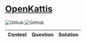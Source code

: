 # [OpenKattis](https://interviewbit.com/contests/)

![Github](https://img.shields.io/badge/languages-python-green.svg?longCache=true&style=for-the-badge)
![GitHub](https://img.shields.io/github/license/mashape/apistatus.svg?style=for-the-badge)

|  Contest | Question | Solution |
| --------------- | --------------- | --------------- |


